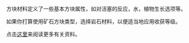 方块材料定义了一些基本方块属性，如对活塞的反应，水，植物生长选项等。

如果你打算使用矿石方块类型，选择岩石材料，以便适当地应用收获等级。

点击[这里](https://mcreator.net/wiki/materials)来阅读更多有关资料。